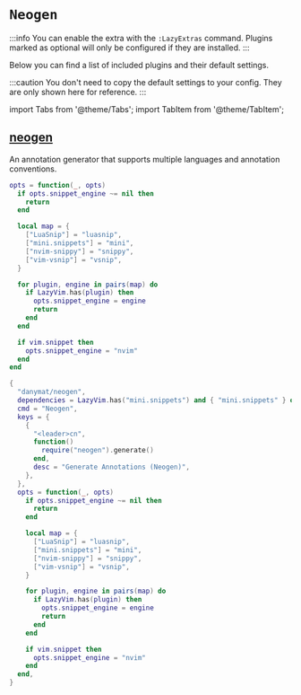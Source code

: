# `Neogen`

<!-- plugins:start -->

:::info
You can enable the extra with the `:LazyExtras` command.
Plugins marked as optional will only be configured if they are installed.
:::

Below you can find a list of included plugins and their default settings.

:::caution
You don't need to copy the default settings to your config.
They are only shown here for reference.
:::

import Tabs from '@theme/Tabs';
import TabItem from '@theme/TabItem';

## [neogen](https://github.com/danymat/neogen)

An annotation generator that supports multiple languages and annotation conventions.

<Tabs>

<TabItem value="opts" label="Options">

```lua
opts = function(_, opts)
  if opts.snippet_engine ~= nil then
    return
  end

  local map = {
    ["LuaSnip"] = "luasnip",
    ["mini.snippets"] = "mini",
    ["nvim-snippy"] = "snippy",
    ["vim-vsnip"] = "vsnip",
  }

  for plugin, engine in pairs(map) do
    if LazyVim.has(plugin) then
      opts.snippet_engine = engine
      return
    end
  end

  if vim.snippet then
    opts.snippet_engine = "nvim"
  end
end
```

</TabItem>


<TabItem value="code" label="Full Spec">

```lua
{
  "danymat/neogen",
  dependencies = LazyVim.has("mini.snippets") and { "mini.snippets" } or {},
  cmd = "Neogen",
  keys = {
    {
      "<leader>cn",
      function()
        require("neogen").generate()
      end,
      desc = "Generate Annotations (Neogen)",
    },
  },
  opts = function(_, opts)
    if opts.snippet_engine ~= nil then
      return
    end

    local map = {
      ["LuaSnip"] = "luasnip",
      ["mini.snippets"] = "mini",
      ["nvim-snippy"] = "snippy",
      ["vim-vsnip"] = "vsnip",
    }

    for plugin, engine in pairs(map) do
      if LazyVim.has(plugin) then
        opts.snippet_engine = engine
        return
      end
    end

    if vim.snippet then
      opts.snippet_engine = "nvim"
    end
  end,
}
```

</TabItem>

</Tabs>

<!-- plugins:end -->
